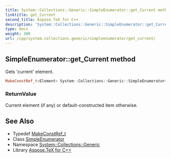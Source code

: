 ```yaml
---
title: System::Collections::Generic::SimpleEnumerator::get_Current method
linktitle: get_Current
second_title: Aspose.TeX for C++
description: 'System::Collections::Generic::SimpleEnumerator::get_Current method. Gets ''current'' element in C++.'
type: docs
weight: 300
url: /cpp/system.collections.generic/simpleenumerator/get_current/
---
```

## SimpleEnumerator::get_Current method


Gets 'current' element.

```cpp
MakeConstRef_t<Element> System::Collections::Generic::SimpleEnumerator<Container, Element>::get_Current() const override
```


### ReturnValue

Current element (if any) or default-constructed item otherwise.

## See Also

* Typedef [MakeConstRef_t](../../../system/makeconstref_t/)
* Class [SimpleEnumerator](../)
* Namespace [System::Collections::Generic](../../)
* Library [Aspose.TeX for C++](../../../)
